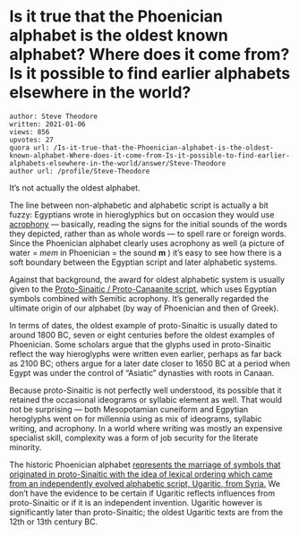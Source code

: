 # Is it true that the Phoenician alphabet is the oldest known alphabet? Where does it come from? Is it possible to find earlier alphabets elsewhere in the world?

	author: Steve Theodore
	written: 2021-01-06
	views: 856
	upvotes: 27
	quora url: /Is-it-true-that-the-Phoenician-alphabet-is-the-oldest-known-alphabet-Where-does-it-come-from-Is-it-possible-to-find-earlier-alphabets-elsewhere-in-the-world/answer/Steve-Theodore
	author url: /profile/Steve-Theodore


It’s not actually the oldest alphabet.

The line between non-alphabetic and alphabetic script is actually a bit fuzzy: Egyptians wrote in hieroglyphics but on occasion they would use [acrophony](https://en.wikipedia.org/wiki/Acrophony) — basically, reading the signs for the initial sounds of the words they depicted, rather than as whole words — to spell rare or foreign words. Since the Phoenician alphabet clearly uses acrophony as well (a picture of water = _mem_ in Phoenician = the sound __m__  ) it’s easy to see how there is a soft boundary between the Egyptian script and later alphabetic systems.

Against that background, the award for oldest alphabetic system is usually given to the [Proto-Sinaitic / Proto-Canaanite script](https://omniglot.com/writing/protosinaitc.htm), which uses Egyptian symbols combined with Semitic acrophony. It’s generally regarded the ultimate origin of our alphabet (by way of Phoenician and then of Greek).

In terms of dates, the oldest example of proto-Sinaitic is usually dated to around 1800 BC, seven or eight centuries before the oldest examples of Phoenician. Some scholars argue that the glyphs used in proto-Sinaitic reflect the way hieroglyphs were written even earlier, perhaps as far back as 2100 BC; others argue for a later date closer to 1650 BC at a period when Egypt was under the control of “Asiatic” dynasties with roots in Canaan.

Because proto-Sinaitic is not perfectly well understood, its possible that it retained the occasional ideograms or syllabic element as well. That would not be surprising — both Mesopotamian cuneiform and Egpytian heroglyphs went on for millennia using as mix of ideograms, syllabic writing, and acrophony. In a world where writing was mostly an expensive specialist skill, complexity was a form of job security for the literate minority.

The historic Phoenician alphabet [represents the marriage of symbols that originated in proto-Sinaitic with the idea of lexical ordering which came from an independently evolved alphabetic script, Ugaritic, from Syria.](https://www.quora.com/Why-are-the-alphabet-letters-put-in-the-order-we-know/answer/Steve-Theodore?ch=10&share=8da571cf&srid=zLvM) We don’t have the evidence to be certain if Ugaritic reflects influences from proto-Sinaitic or if it is an independent invention. Ugaritic however is significantly later than proto-Sinaitic; the oldest Ugaritic texts are from the 12th or 13th century BC.

